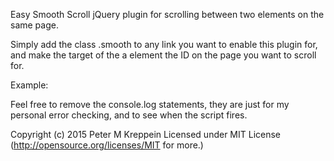 Easy Smooth Scroll jQuery plugin for scrolling between two elements on 
the same page.

Simply add the class .smooth to any link you want to enable this plugin for,
and make the target of the a element the ID on the page you want to scroll for.

Example:
<!--
<a class="smooth" href="#contact-us">Contact Us</a>

-Will scroll smoothly too-

<div id="contact-us">
 ...
</div>
-->
Feel free to remove the console.log statements, they are just for my personal
error checking, and to see when the script fires.

Copyright (c) 2015 Peter M Kreppein
Licensed under MIT License (http://opensource.org/licenses/MIT for more.)